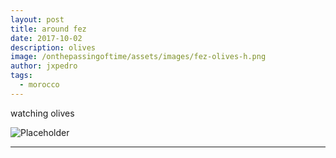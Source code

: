 ```yaml
---
layout: post
title: around fez
date: 2017-10-02
description: olives
image: /onthepassingoftime/assets/images/fez-olives-h.png
author: jxpedro
tags: 
  - morocco
---
```

<p >watching olives</p>

![Placeholder](/onthepassingoftime/assets/images/fez-olives.jpg)

<p></p>

<hr/>